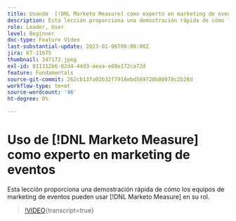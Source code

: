 ```yaml
---
title: Usando  [!DNL Marketo Measure] como experto en marketing de eventos
description: Esta lección proporciona una demostración rápida de cómo los equipos de marketing de eventos podrían usar  [!DNL Marketo Measure]  en su rol.
role: Leader, User
level: Beginner
doc-type: Feature Video
last-substantial-update: 2023-01-06T00:00:00Z
jira: KT-11675
thumbnail: 347172.jpeg
exl-id: 811312b6-02d4-44d3-aeaa-e68e172ca72d
feature: Fundamentals
source-git-commit: 262cb13fa02b32f7918ebd569720b80078c2b28d
workflow-type: tm+mt
source-wordcount: '46'
ht-degree: 0%

---
```


# Uso de [!DNL Marketo Measure] como experto en marketing de eventos

Esta lección proporciona una demostración rápida de cómo los equipos de marketing de eventos pueden usar [!DNL Marketo Measure] en su rol.

>[!VIDEO](https://video.tv.adobe.com/v/3422345/?learn=on&captions=spa){transcript=true}
